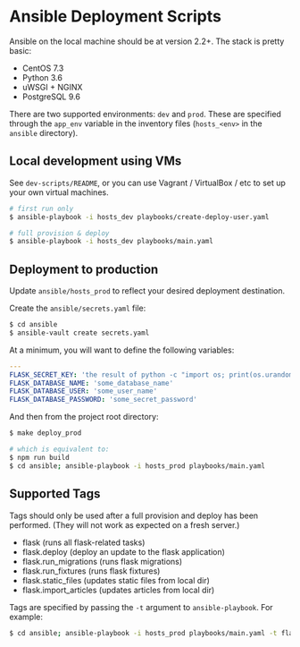 # Ansible Deployment Scripts

Ansible on the local machine should be at version 2.2+. The stack is pretty basic:

- CentOS 7.3
- Python 3.6
- uWSGI + NGINX
- PostgreSQL 9.6

There are two supported environments: `dev` and `prod`. These are specified through the `app_env` variable in the inventory files (`hosts_<env>` in the `ansible` directory).

## Local development using VMs

See `dev-scripts/README`, or you can use Vagrant / VirtualBox / etc to set up your own virtual machines.

```bash
# first run only
$ ansible-playbook -i hosts_dev playbooks/create-deploy-user.yaml

# full provision & deploy
$ ansible-playbook -i hosts_dev playbooks/main.yaml
```

## Deployment to production

Update `ansible/hosts_prod` to reflect your desired deployment destination.

Create the `ansible/secrets.yaml` file:

```bash
$ cd ansible
$ ansible-vault create secrets.yaml
```

At a minimum, you will want to define the following variables:

```yaml
---
FLASK_SECRET_KEY: 'the result of python -c "import os; print(os.urandom(32))"'
FLASK_DATABASE_NAME: 'some_database_name'
FLASK_DATABASE_USER: 'some_user_name'
FLASK_DATABASE_PASSWORD: 'some_secret_password'
```

And then from the project root directory:
```bash
$ make deploy_prod

# which is equivalent to:
$ npm run build
$ cd ansible; ansible-playbook -i hosts_prod playbooks/main.yaml
```

## Supported Tags

Tags should only be used after a full provision and deploy has been performed. (They will not work as expected on a fresh server.)

- flask (runs all flask-related tasks)
- flask.deploy (deploy an update to the flask application)
- flask.run_migrations (runs flask migrations)
- flask.run_fixtures (runs flask fixtures)
- flask.static_files (updates static files from local dir)
- flask.import_articles (updates articles from local dir)

Tags are specified by passing the `-t` argument to `ansible-playbook`. For example:

```bash
$ cd ansible; ansible-playbook -i hosts_prod playbooks/main.yaml -t flask.deploy
```
